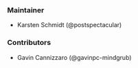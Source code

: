 ### Maintainer

- Karsten Schmidt (@postspectacular)

### Contributors

- Gavin Cannizzaro (@gavinpc-mindgrub)
